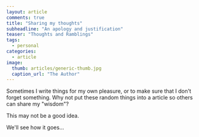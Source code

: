 ```yaml
---
layout: article
comments: true
title: "Sharing my thoughts"
subheadline: "An apology and justification"
teaser: "Thoughts and Ramblings"
tags:
  - personal
categories:
  - article
image:
  thumb: articles/generic-thumb.jpg
  caption_url: "The Author"
---
```



Sometimes I write things for my own pleasure, or to make sure that I don't forget something. Why not put these random things into a article so others can share my "wisdom"?

This may not be a good idea.

We'll see how it goes...